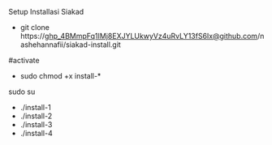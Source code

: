 Setup Installasi Siakad
- git clone https://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@github.com/nashehannafii/siakad-install.git

#activate
- sudo chmod +x install-*

sudo su
- ./install-1
- ./install-2
- ./install-3
- ./install-4
